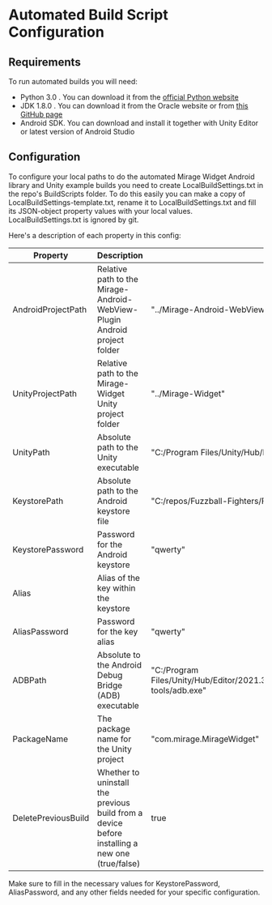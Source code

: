 # Automated Build Script Configuration

## Requirements

To run automated builds you will need:

- Python 3.0 . You can download it from the [official Python website](https://www.python.org/downloads/)
- JDK 1.8.0 . You can download it from the Oracle website or from [this GitHub page](https://gist.github.com/wavezhang/ba8425f24a968ec9b2a8619d7c2d86a6)
- Android SDK. You can download and install it together with Unity Editor or latest version of Android Studio

## Configuration

To configure your local paths to do the automated Mirage Widget Android library and Unity example builds you need to create LocalBuildSettings.txt in the repo's BuildScripts folder. To do this easily you can make a copy of LocalBuildSettings-template.txt, rename it to LocalBuildSettings.txt and fill its JSON-object property values with your local values. LocalBuildSettings.txt is ignored by git.

Here's a description of each property in this config:

| Property | Description | Example Value | 
| --- | --- | --- |
| AndroidProjectPath | Relative path to the Mirage-Android-WebView-Plugin Android project folder | "../Mirage-Android-WebView-Plugin" |
| UnityProjectPath | Relative path to the Mirage-Widget Unity project folder | "../Mirage-Widget" |
| UnityPath | Absolute path to the Unity executable | "C:/Program Files/Unity/Hub/Editor/2021.3.8f1/Editor/Unity.exe" |
| KeystorePath | Absolute path to the Android keystore file | "C:/repos/Fuzzball-Fighters/FF.keystore" |
| KeystorePassword | Password for the Android keystore | "qwerty" |
| Alias | Alias of the key within the keystore | | "some_alias" |
| AliasPassword | Password for the key alias | "qwerty" |
| ADBPath | Absolute to the Android Debug Bridge (ADB) executable | "C:/Program Files/Unity/Hub/Editor/2021.3.8f1/Editor/Data/PlaybackEngines/AndroidPlayer/SDK/platform-tools/adb.exe" |
| PackageName | The package name for the Unity project | "com.mirage.MirageWidget" |
| DeletePreviousBuild | Whether to uninstall the previous build from a device before installing a new one (true/false) | true |


Make sure to fill in the necessary values for KeystorePassword, AliasPassword, and any other fields needed for your specific configuration.
